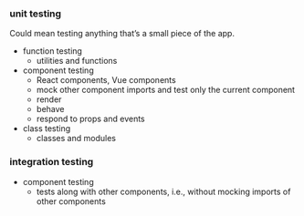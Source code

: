 ### unit testing
Could mean testing anything that’s a small piece of the app.
- function testing
	- utilities and functions
- component testing
	- React components, Vue components
	- mock other component imports and test only the current component
	- render
	- behave
	- respond to props and events
- class testing
	- classes and modules

### integration testing
- component testing
	- tests along with other components, i.e., without mocking imports of other components